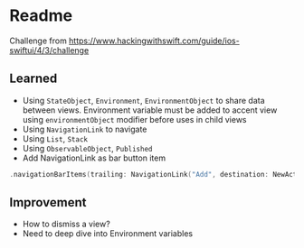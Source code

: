 # Readme

Challenge from <https://www.hackingwithswift.com/guide/ios-swiftui/4/3/challenge>

## Learned

- Using `StateObject`, `Environment`, `EnvironmentObject` to share data between views. Environment variable must be added to accent view using `environmentObject` modifier before uses in child views
- Using `NavigationLink` to navigate
- Using `List`, `Stack`
- Using `ObservableObject`, `Published`
- Add NavigationLink as bar button item

```swift
.navigationBarItems(trailing: NavigationLink("Add", destination: NewActivityView()))
```

## Improvement

- How to dismiss a view?
- Need to deep dive into Environment variables
